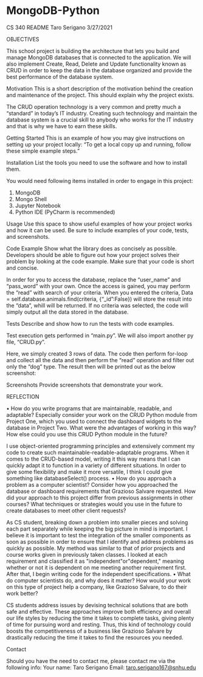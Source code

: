 # MongoDB-Python

CS 340 README 
Taro Serigano
3/27/2021

OBJECTIVES

This school project is building the architecture that lets you build and manage MongoDB databases that is connected to the application. We will also implement Create, Read, Delete and Update functionality known as CRUD in order to keep the data in the database organized and provide the best performance of the database system.


Motivation
This is a short description of the motivation behind the creation and maintenance of the project. This should explain why the project exists.

The CRUD operation technology is a very common and pretty much a “standard” in today’s IT industry. Creating such technology and maintain the database system is a crucial skill to anybody who works for the IT industry and that is why we have to earn these skills.


Getting Started
This is an example of how you may give instructions on setting up your project locally: “To get a local copy up and running, follow these simple example steps.”


Installation
List the tools you need to use the software and how to install them.

You would need following items installed in order to engage in this project: 
1.	MongoDB
2.	Mongo Shell
3.	Jupyter Notebook 
4.	Python IDE (PyCharm is recommended)


Usage
Use this space to show useful examples of how your project works and how it can be used. Be sure to include examples of your code, tests, and screenshots.

Code Example
Show what the library does as concisely as possible. Developers should be able to figure out how your project solves their problem by looking at the code example. Make sure that your code is short and concise.

 


In order for you to access the database, replace the “user_name” and “pass_word” with your own. Once the access is gained, you may perform the “read” with search of your criteria. When you entered the criteria, Data = self.database.animals.find(criteria, {“_id”:False}) will  store the result into the “data”, whill will be returned. If no criteria was selected, the code will simply output all the data stored in the database. 












Tests
Describe and show how to run the tests with code examples.


 


Test execution gets performed in “main.py”. We will also import another py file, “CRUD.py”.

Here, we simply created 3 rows of data. The code then perform for-loop and collect all the data and then perform the “read” operation and filter out only the “dog” type. The result then will be printed out as the below screenshot:

 


Screenshots
Provide screenshots that demonstrate your work.



REFLECTION

•	How do you write programs that are maintainable, readable, and adaptable? Especially consider your work on the CRUD Python module from Project One, which you used to connect the dashboard widgets to the database in Project Two. What were the advantages of working in this way? How else could you use this CRUD Python module in the future?


I use object-oriented programming principles and extensively comment my code to create such maintainable-readable-adaptable programs. When it comes to the CRUD-based model, writing it this way means that I can quickly adapt it to function in a variety of different situations. In order to give some flexibility and make it more versatile, I think I could give something like databaseSelect() process.
•	How do you approach a problem as a computer scientist? Consider how you approached the database or dashboard requirements that Grazioso Salvare requested. How did your approach to this project differ from previous assignments in other courses? What techniques or strategies would you use in the future to create databases to meet other client requests?

As CS student, breaking down a problem into smaller pieces and solving each part separately while keeping the big picture in mind is important. I believe it is important to test the integration of the smaller components as soon as possible in order to ensure that I identify and address problems as quickly as possible. My method was similar to that of prior projects and course works given in previously taken classes. I looked at each requirement and classified it as "independent"or"dependent," meaning whether or not it is dependent on me meeting another requirement first. After that, I begin writing code for the independent specifications.
•	What do computer scientists do, and why does it matter? How would your work on this type of project help a company, like Grazioso Salvare, to do their work better?

CS students address issues by devising technical solutions that are both safe and effective. These approaches improve both efficiency and overall our life styles by reducing the time it takes to complete tasks, giving plenty of time for pursuing word and resting. Thus, this kind of technology could boosts the competitiveness of a business like Grazioso Salvare by drastically reducing the time it takes to find the resources you needed.





Contact

Should you have the need to contact me, please contact me via the following info:
Your name: Taro Serigano
Email: taro.serigano167@snhu.edu
